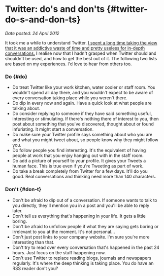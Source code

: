 # Twitter: do's and don'ts {#twitter-do-s-and-don-ts}

_Date posted: 24 April 2012_

It took me a while to understand Twitter. [I spent a long time taking the view that it was an addictive waste of time and pretty useless for in-depth conversations.](http://www.learningconversations.co.uk/main/index.php/2010/02/26/coping-with-twitter?blog=5) I realise now that I hadn't grasped when Twitter should and shouldn't be used, and how to get the best out of it. The following two lists are based on my experiences. I'd love to hear from others too.

### Do {#do}

*   Do treat Twitter like your work kitchen, water cooler or staff room. You wouldn't spend all day there, and you wouldn't expect to be aware of every conversation taking place while you weren't there.
*   Do dip in every now and again. Have a quick look at what people are talking about.
*   Do consider replying to someone if they have said something useful, interesting or stimulating. If there's nothing there of interest to you, then post about something that you've discovered, thought about or found infuriating. It might start a conversation.
*   Do make sure your Twitter profile says something about who you are and what you might tweet about, so people know why they might follow you.
*   Do follow people you find interesting. It's the equivalent of having people at work that you enjoy hanging out with in the staff room.
*   Do add a picture of yourself to your profile. It gives your Tweets a human face. This is true even if you're Tweeting as part of work.
*   Do take a break completely from Twitter for a few days. It'll do you good. Real conversations and thinking need more than 140 characters.

### Don't {#don-t}

*   Don't be afraid to dip out of a conversation. If someone wants to talk to you directly, they'll mention you in a post and you'll be able to reply later.
*   Don't tell us everything that's happening in your life. It gets a little boring.
*   Don't be afraid to unfollow people if what they are saying gets boring or irrelevant to you at the moment. It's not personal...
*   Don't just post links to your company website. I'm sure you're more interesting than that.
*   Don't try to read over every conversation that's happened in the past 24 hours. Just focus on the stuff happening now.
*   Don't use Twitter to replace reading blogs, journals and newspapers regularly. It's where the deep thinking is taking place. You do have an RSS reader don't you?